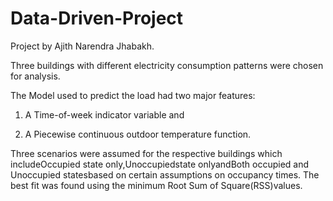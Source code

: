 Data-Driven-Project
===================
Project by Ajith Narendra Jhabakh.

Three buildings with different electricity consumption patterns were chosen for analysis.

The Model used to predict the load had two major features:

1) A Time-of-week indicator variable and 

2) A Piecewise continuous outdoor temperature function.


Three scenarios were assumed for the respective buildings which includeOccupied state only,Unoccupiedstate onlyandBoth occupied and Unoccupied statesbased on certain assumptions on occupancy times.
The best fit was found using the minimum Root Sum of Square(RSS)values.
